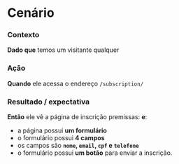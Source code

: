 # Cenário

### Contexto

**Dado que** temos um visitante qualquer

### Ação

**Quando** ele acessa o endereço `/subscription/`

### Resultado / expectativa

**Então** ele vê a página de inscrição premissas:
**e**:

- a página possui **um formulário**
- o formulário possui **4 campos**
- os campos são **`nome`, `email`, `cpf` e `telefone`**
- o formulário possui **um botão** para enviar a inscrição.
